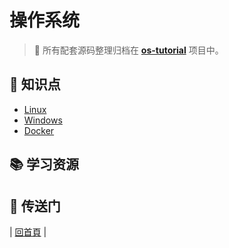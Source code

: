 # 操作系统

> :dart: 所有配套源码整理归档在 [**os-tutorial**](https://github.com/dunwu/os-tutorial) 项目中。

## :memo: 知识点

- [Linux](linux)
- [Windows](windows)
- [Docker](docker)

## :books: 学习资源

## :door: 传送门

| [回首頁](https://github.com/dunwu/notes) |
